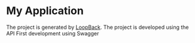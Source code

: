 # My Application

The project is generated by [LoopBack](http://loopback.io).
The project is developed using the API First development using Swagger
